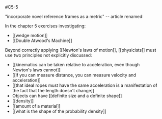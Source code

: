 #C5-5 

"incorporate novel reference frames as a metric" -- article renamed

In the chapter 5 exercises investigating:

- [[wedge motion]]
- [[Double Atwood's Machine]]

Beyond correctly applying [[Newton's laws of motion]], [[physicists]] must use two principles not explicitly discussed:

- [[kinematics can be taken relative to acceleration, even though Newton's laws cannot]]
- [[if you can measure distance, you can measure velocity and acceleration]]
- [[that ideal ropes must have the same acceleration is a manifestation of the fact that the length doesn't change]]
- Objects can have [[definite size and a definite shape]]
- [[density]]
- [[amount of a material]]
- [[what is the shape of the probability density]]